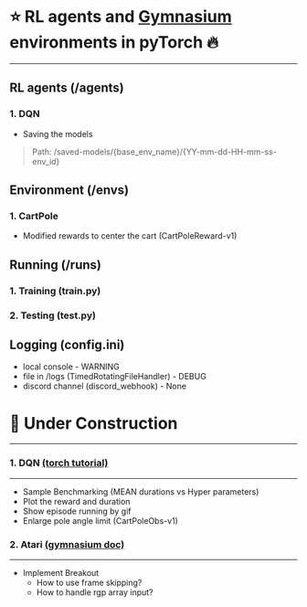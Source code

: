 :star: RL agents and [Gymnasium](https://gymnasium.farama.org/) </br> environments in pyTorch :fire:
==============================
******************

RL agents (/agents)
--------------------
### 1. DQN 
* Saving the models 
> Path: /saved-models/{base_env_name}/{YY-mm-dd-HH-mm-ss-env_id}

Environment (/envs)
--------------------
### 1. CartPole
* Modified rewards to center the cart (CartPoleReward-v1)

Running (/runs)
--------------------
### 1. Training (train.py)
### 2. Testing (test.py)

Logging (config.ini)
--------------------
* local console - WARNING
* file in /logs (TimedRotatingFileHandler) - DEBUG
* discord channel (discord_webhook) - None

:construction: Under Construction
==============================
******************
### 1. DQN [(torch tutorial)](https://pytorch.org/tutorials/intermediate/reinforcement_q_learning.html)
--------------------
* Sample Benchmarking (MEAN durations vs Hyper parameters)
* Plot the reward and duration
* Show episode running by gif 
* Enlarge pole angle limit (CartPoleObs-v1)

### 2. Atari [(gymnasium doc)](https://gymnasium.farama.org/environments/atari/)
--------------------
* Implement Breakout
  * How to use frame skipping?
  * How to handle rgp array input?
